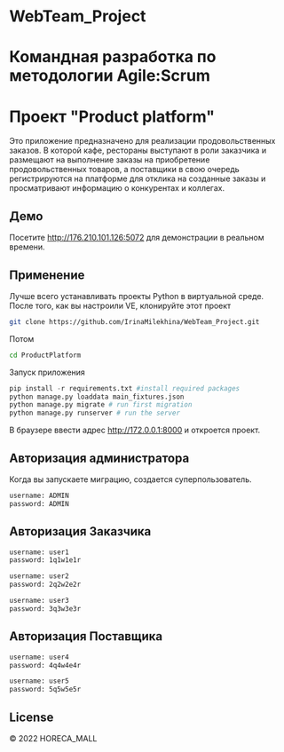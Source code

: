 # WebTeam_Project

# Командная разработка по методологии Agile:Scrum

# Проект "Product platform"
Это приложение предназначено для реализации продовольственных заказов. В которой кафе, рестораны выступают в роли заказчика и размещают на выполнение заказы на приобретение продовольственных товаров, а поставщики в свою очередь регистрируются на платформе для отклика на созданные заказы и просматривают информацию о конкурентах и коллегах.

## Демо
Посетите http://176.210.101.126:5072 для демонстрации в реальном времени. 

## Применение
Лучше всего устанавливать проекты Python в виртуальной среде. После того, как вы настроили VE, клонируйте этот проект

```bash
git clone https://github.com/IrinaMilekhina/WebTeam_Project.git
```
Потом

```bash
cd ProductPlatform
```
Запуск приложения

```python
pip install -r requirements.txt #install required packages
python manage.py loaddata main_fixtures.json
python manage.py migrate # run first migration
python manage.py runserver # run the server
```
В браузере ввести адрес http://172.0.0.1:8000 и откроется проект.

## Авторизация администратора
Когда вы запускаете миграцию, создается суперпользователь.
```bash
username: ADMIN
password: ADMIN
```

## Авторизация Заказчика

```bash
username: user1
password: 1q1w1e1r

username: user2
password: 2q2w2e2r

username: user3
password: 3q3w3e3r
```

## Авторизация Поставщика

```bash
username: user4
password: 4q4w4e4r

username: user5
password: 5q5w5e5r
```

## License
© 2022 HORECA_MALL

